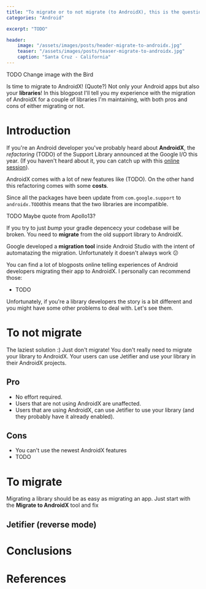 ```yaml
---
title: "To migrate or to not migrate (to AndroidX), this is the question."
categories: "Android"

excerpt: "TODO"

header:
    image: "/assets/images/posts/header-migrate-to-androidx.jpg"
    teaser: "/assets/images/posts/teaser-migrate-to-androidx.jpg"
    caption: "Santa Cruz - California"
---
```


TODO Change image with the Bird

Is time to migrate to AndroidX! (Quote?) Not only your Android apps but also your **libraries**! In this blogpost I'll tell you my experience with the migration of AndroidX for a couple of libraries I'm maintaining, with both pros and cons of either migrating or not.

# Introduction

If you're an Android developer you've probably heard about **AndroidX**, the _refactoring_ (TODO) of the Support Library announced at the Google I/O this year. (If you haven't heard about it, you can catch up with this [online session](TODO)).

AndroidX comes with a lot of new features like (TODO). On the other hand this refactoring comes with some **costs**. 

Since all the packages have been update from `com.google.support` to `androidx.TODO`this means that the two libraries are incompatible. 

TODO Maybe quote from Apollo13?

If you try to just _bump_ your gradle depencecy your codebase will be broken. You need to **migrate** from the old support library to AndroidX.

Google developed a **migration tool** inside Android Studio with the intent of automatazing the migration. Unfortunately it doesn't always work 😕

You can find a lot of blogposts online telling experiences of Android developers migrating their app to AndroidX. I personally can recommend those:

* TODO

Unfortunately, if you're a library developers the story is a bit different and you might have some other problems to deal with. Let's see them.

# To not migrate

The laziest solution :) Just don't migrate! You don't really need to migrate your library to AndroidX. Your users can use Jetifier and use your library in their AndroidX projects. 

## Pro

* No effort required.
* Users that are not using AndroidX are unaffected.
* Users that are using AndroidX, can use Jetifier to use your library (and they probably have it already enabled).

## Cons

* You can't use the newest AndroidX features
* TODO

# To migrate

Migrating a library should be as easy as migrating an app. Just start with the **Migrate to AndroidX** tool and fix 

## Jetifier (reverse mode)

# Conclusions

# References

